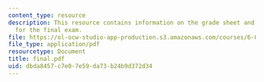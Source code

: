 ```yaml
---
content_type: resource
description: This resource contains information on the grade sheet and problem sets
  for the final exam.
file: https://ol-ocw-studio-app-production.s3.amazonaws.com/courses/6-046j-introduction-to-algorithms-sma-5503-fall-2005/dbda8457c7e07e59da73b24b9d372d34_final.pdf
file_type: application/pdf
resourcetype: Document
title: final.pdf
uid: dbda8457-c7e0-7e59-da73-b24b9d372d34
---
```

